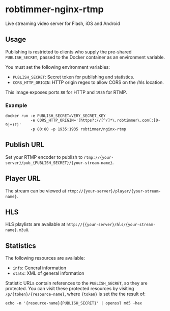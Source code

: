 # robtimmer-nginx-rtmp

Live streaming video server for Flash, iOS and Android

## Usage

Publishing is restricted to clients who supply the pre-shared `PUBLISH_SECRET`,
passed to the Docker container as an environment variable.

You must set the following environment variables:

 - `PUBLISH_SECRET`: Secret token for publishing and statistics.
 - `CORS_HTTP_ORIGIN`: HTTP origin regex to allow CORS on the /hls location.

This image exposes ports `80` for HTTP and `1935` for RTMP.

### Example

    docker run -e PUBLISH_SECRET=VERY_SECRET_KEY
               -e CORS_HTTP_ORIGIN='(https?://[^/]*\.robtimmer\.com(:[0-9]+)?)'
               -p 80:80 -p 1935:1935 robtimmer/nginx-rtmp


## Publish URL

Set your RTMP encoder to publish to `rtmp://{your-server}/pub_{PUBLISH_SECRET}/{your-stream-name}`.

## Player URL

The stream can be viewed at `rtmp://{your-server}/player/{your-stream-name}`.

## HLS

HLS playlists are available at `http://{{your-server}/hls/{your-stream-name}.m3u8`.

## Statistics

The following resources are available:

 - `info`: General information
 - `stats`: XML of general information

Statistic URLs contain references to the `PUBLISH_SECRET`, so they are protected.
You can visit these protected resources by visiting `/p/{token}/{resource-name}`, where
`{token}` is set the the result of:

```
echo -n '{resource-name}{PUBLISH_SECRET}' | openssl md5 -hex
```
